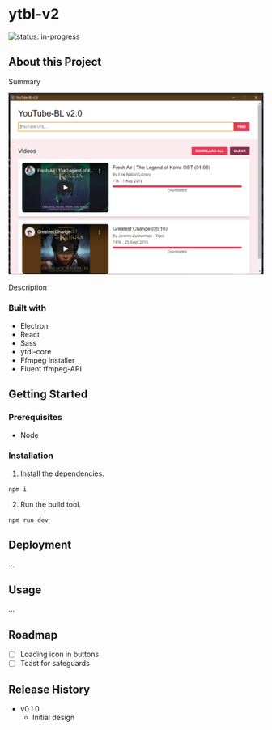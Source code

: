 # ytbl-v2

![status: in-progress](https://img.shields.io/badge/status-in--progress-green)

## About this Project

Summary

![Screenshot of the app](./screenshot.png)

Description

### Built with

- Electron
- React
- Sass
- ytdl-core
- Ffmpeg Installer
- Fluent ffmpeg-API

## Getting Started

### Prerequisites

- Node

### Installation

1. Install the dependencies.

```
npm i
```

2. Run the build tool.

```
npm run dev
```

## Deployment

...

## Usage

...

## Roadmap

- [ ] Loading icon in buttons
- [ ] Toast for safeguards

## Release History

- v0.1.0
  - Initial design

